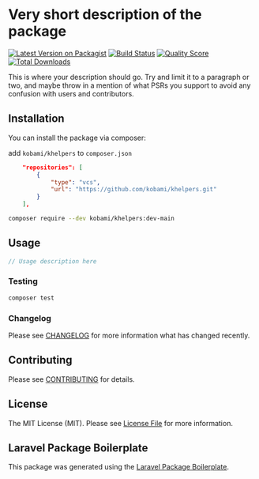 # Very short description of the package

[![Latest Version on Packagist](https://img.shields.io/packagist/v/kobami/khelpers.svg?style=flat-square)](https://packagist.org/packages/kobami/khelpers)
[![Build Status](https://img.shields.io/travis/kobami/khelpers/master.svg?style=flat-square)](https://travis-ci.org/kobami/khelpers)
[![Quality Score](https://img.shields.io/scrutinizer/g/kobami/khelpers.svg?style=flat-square)](https://scrutinizer-ci.com/g/kobami/khelpers)
[![Total Downloads](https://img.shields.io/packagist/dt/kobami/khelpers.svg?style=flat-square)](https://packagist.org/packages/kobami/khelpers)

This is where your description should go. Try and limit it to a paragraph or two, and maybe throw in a mention of what PSRs you support to avoid any confusion with users and contributors.

## Installation

You can install the package via composer:

add `kobami/khelpers` to `composer.json` 
```json
    "repositories": [
        {
            "type": "vcs",
            "url": "https://github.com/kobami/khelpers.git"
        }
    ],
```

```bash
composer require --dev kobami/khelpers:dev-main
```

## Usage

``` php
// Usage description here
```

### Testing

``` bash
composer test
```

### Changelog

Please see [CHANGELOG](CHANGELOG.md) for more information what has changed recently.

## Contributing

Please see [CONTRIBUTING](CONTRIBUTING.md) for details.

## License

The MIT License (MIT). Please see [License File](LICENSE.md) for more information.

## Laravel Package Boilerplate

This package was generated using the [Laravel Package Boilerplate](https://laravelpackageboilerplate.com).
